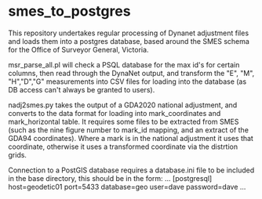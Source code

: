 # smes_to_postgres
This repository undertakes regular processing of Dynanet adjustment files and loads them into a postgres database, based around the SMES schema for the Office of Surveyor General, Victoria.

msr_parse_all.pl will check a PSQL database for the max id's for certain columns, then read through the DynaNet output, and transform the "E", "M", "H","D","G" measurements into CSV files for loading into the database (as DB access can't always be granted to users).

nadj2smes.py takes the output of a GDA2020 national adjustment, and converts to the data format for loading into mark_coordinates and mark_horizontal table. It requires some files to be extracted from SMES (such as the nine figure number to mark_id mapping, and an extract of the GDA94 coordinates). Where a mark is in the national adjustment it uses that coordinate, otherwise it uses a transformed coordinate via the distrtion grids.

Connection to a PostGIS database requires a database.ini file to be included in the base directory, this should be in the form:
...
[postgresql]
host=geodetic01
port=5433
database=geo
user=dave
password=dave
...

